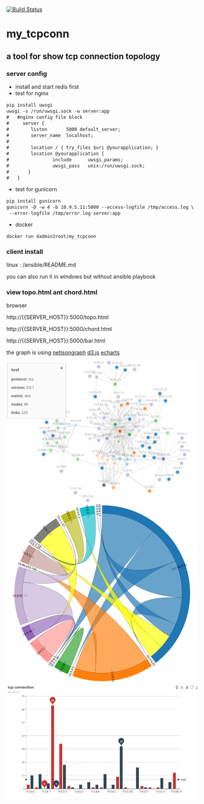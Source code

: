 [![Build Status](https://travis-ci.org/4admin2root/my_tcpconn.svg?branch=master)](https://travis-ci.org/4admin2root/my_tcpconn)
# my_tcpconn
## a tool for show tcp connection topology


### server config
* install and start redis first
* test for nginx
```
pip install uwsgi
uwsgi -s /run/uwsgi.sock -w server:app
#   #nginx config file block
#     server {
#        listen       5000 default_server;
#        server_name  localhost;
#
#        location / { try_files $uri @yourapplication; }
#        location @yourapplication {
#                include      uwsgi_params;
#                uwsgi_pass   unix:/run/uwsgi.sock;
#       }
#   }
 ```

 * test for gunicorn
 ```
 pip install gunicorn
gunicorn -D -w 4 -b 10.9.5.11:5000 --access-logfile /tmp/access.log \
  --error-logfile /tmp/error.log server:app

 ```
 * docker 
```text
docker run 4admin2root/my_tcpconn
```
 ### client install
 
 linux : /ansible/README.md
 
 you can also run it in windows but without ansible playbook
 
 ### view topo.html ant chord.html
 
browser
 
http://{{SERVER_HOST}}:5000/topo.html

http://{{SERVER_HOST}}:5000/chord.html

http://{{SERVER_HOST}}:5000/bar.html

the graph is using 
[netjsongraph](https://github.com/netjson/netjsongraph.js)
[d3.js](https://d3js.org/)
[echarts](http://echarts.baidu.com/)

![](https://github.com/4admin2root/my_tcpconn/raw/master/test/demo.png)
![](https://github.com/4admin2root/my_tcpconn/raw/master/test/demo2.png)
![](https://github.com/4admin2root/my_tcpconn/raw/master/test/bar.png)


